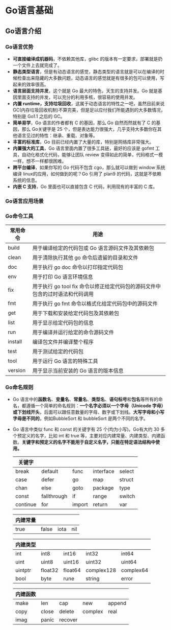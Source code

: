 # Go语言基础

## Go语言介绍

### Go语言优势

* **可直接编译成机器码**，不依赖其他库，glibc 的版本有一定要求，部署就是扔一个文件上去就完成了。
* **静态类型语言**，但是有动态语言的感觉，静态类型的语言就是可以在编译的时候检查出来隐藏的大多数问题，动态语言的感觉就是有很多的包可以使用，写起来的效率很高。
* **语言层面支持并发**，这个就是 Go 最大的特色，天生的支持并发。Go 就是基因里面支持的并发，可以充分的利用多核，很容易的使用并发。
* **内置 runtime，支持垃圾回收**，这属于动态语言的特性之一吧，虽然目前来说 GC(内存垃圾回收机制)不算完美，但是足以应付我们所能遇到的大多数情况，特别是 Go1.1 之后的 GC。
* **简单易学**，Go 语言的作者都有 C 的基因，那么 Go 自然而然就有了 C 的基因，那么 Go关键字是 25 个，但是表达能力很强大，几乎支持大多数你在其他语言见过的特性：继承、重载、对象等。
* **丰富的标准库**，Go 目前已经内置了大量的库，特别是网络库非常强大。
* **内置强大的工具**，Go 语言里面内置了很多工具链，最好的应该是 gofmt 工具，自动化格式化代码，能够让团队 review 变得如此的简单，代码格式一模一样，想不一样都很困难。
* **跨平台编译**，如果你写的 Go 代码不包含 cgo，那么就可以做到 window 系统编译 linux的应用，如何做到的呢？Go 引用了 plan9 的代码，这就是不依赖系统的信息。
* **内嵌 C 支持**，Go 里面也可以直接包含 C 代码，利用现有的丰富的 C 库。

### Go语言应用场景

### Go命令工具

| 常用命令 | 用途                                                         |
| -------- | ------------------------------------------------------------ |
| build    | 用于编译给定的代码包或 Go 语言源码文件及其依赖包             |
| clean    | 用于清除执行其他 go 命令后遗留的目录和文件                   |
| doc      | 用于执行 go doc 命令以打印指定代码包                         |
| env      | 用于打印 Go 语言环境信息                                     |
| fix      | 用于执行 go tool fix 命令以修正给定代码包的源码文件中包含的过时语法和代码调用 |
| fmt      | 用于执行 go fmt 命令以格式化给定代码包中的源码文件           |
| get      | 用于下载和安装给定代码包及其依赖包                           |
| list     | 用于显示给定代码包的信息                                     |
| run      | 用于编译并运行给定的命令源码文件                             |
| install  | 编译包文件并编译整个程序                                     |
| test     | 用于测试给定的代码包                                         |
| tool     | 用于运行 Go 语言的特殊工具                                   |
| version  | 用于显示当前安装的 Go 语言的版本信息                         |

### Go命名规则

* Go 语言中的**函数名**、**变量名**、**常量名**、**类型名**、**语句标号**和**包名**等所有的命名，都遵循一个简单的命名规则：**一个名字必须以一个字母（Unicode 字母）或下划线开头**，后面可以跟任意数量的字母、数字或下划线。**大写字母和小写字母是不同的**，例如BubbleSort 和 bubbleSort 是两个不同的名字。

* Go 语言中类似 func 和 const 的关键字有 25 个(均为小写)。Go有大约 30 多个预定义的名字，比如 int 和 true 等，主要对应内建常量、内建类型、内建函数。**关键字和预定义的名字不能用于自定义名字，只能在特定语法结构中使用。**

  | 关键字   |             |        |           |        |
  | -------- | ----------- | ------ | --------- | ------ |
  | break    | default     | func   | interface | select |
  | case     | defer       | go     | map       | struct |
  | chan     | else        | goto   | package   | type   |
  | const    | fallthrough | if     | range     | switch |
  | continue | for         | import | return    | var    |

  | 内建常量 |       |      |      |
  | -------- | ----- | ---- | ---- |
  | true     | false | iota | nil  |

  | 内建类型 |         |         |            |           |
  | -------- | ------- | ------- | ---------- | --------- |
  | int      | int8    | int16   | int32      | int64     |
  | uint     | uint8   | uint16  | uint32     | uint64    |
  | uintptr  | float32 | float64 | complex128 | complex64 |
  | bool     | byte    | rune    | string     | error     |

  | 内建函数 |       |         |         |        |
  | -------- | ----- | ------- | ------- | ------ |
  | make     | len   | cap     | new     | append |
  | copy     | close | delete  | complex | real   |
  | imag     | panic | recover |         |        |
